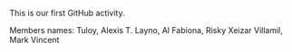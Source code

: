 This is our first GitHub activity.


Members names: 
Tuloy, Alexis T.
Layno, Al
Fabiona, Risky Xeizar
Villamil, Mark Vincent 
